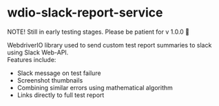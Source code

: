 # wdio-slack-report-service

NOTE! Still in early testing stages. Please be patient for v 1.0.0 🙂

WebdriverIO library used to send custom test report summaries to slack using Slack Web-API.  
Features include:
* Slack message on test failure
* Screenshot thumbnails
* Combining similar errors using mathematical algorithm
* Links directly to full test report